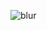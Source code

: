 ![blur](https://user-images.githubusercontent.com/73136159/152435187-11944b06-ec2d-4dc7-9147-4b4c49a3e63e.PNG)
